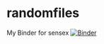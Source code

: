 # randomfiles
My Binder for sensex 
[![Binder](http://mybinder.org/badge.svg)](http://mybinder.org/repo/nrasiwas/randomfiles)
